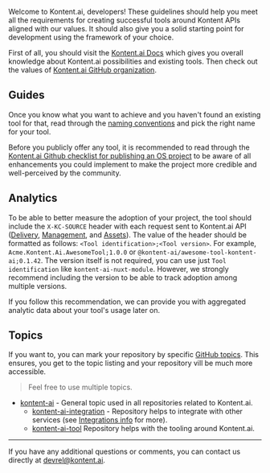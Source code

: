 Welcome to Kontent.ai, developers! These guidelines should help you meet all the requirements for creating successful tools around Kontent APIs aligned with our values. It should also give you a solid starting point for development using the framework of your choice.

First of all, you should visit the [Kontent.ai Docs](https://docs.kontent.ai) which gives you overall knowledge about Kontent.ai possibilities and existing tools. Then check out the values of [Kontent.ai GitHub organization](https://github.com/kontent-ai/.github#readme).

## Guides

Once you know what you want to achieve and you haven't found an existing tool for that, read through the [naming conventions](https://github.com/kontent-ai/.github/wiki/Naming-conventions) and pick the right name for your tool. 

Before you publicly offer any tool, it is recommended to read through the [Kontent.ai Github checklist for publishing an OS project](https://github.com/kontent-ai/.github/wiki/Checklist-for-publishing-a-new-OS-project) to be aware of all enhancements you could implement to make the project more credible and well-perceived by the community.

## Analytics

To be able to better measure the adoption of your project, the tool should include the `X-KC-SOURCE` header with each request sent to Kontent.ai API ([Delivery](https://docs.kontent.ai/reference/delivery-api), [Management](https://docs.kontent.ai/reference/management-api-v2), and [Assets](https://docs.kontent.ai/reference/image-transformation)). The value of the header should be formatted as follows: `<Tool identification>;<Tool version>`. For example, `Acme.Kontent.Ai.AwesomeTool;1.0.0` or `@kontent-ai/awesome-tool-kontent-ai;0.1.42`. The version itself is not required, you can use just `Tool identification` like `kontent-ai-nuxt-module`. However, we strongly recommend including the version to be able to track adoption among multiple versions.

If you follow this recommendation, we can provide you with aggregated analytic data about your tool's usage later on.

## Topics

If you want to, you can mark your repository by specific [GitHub topics](https://docs.github.com/en/repositories/managing-your-repositorys-settings-and-features/customizing-your-repository/classifying-your-repository-with-topics). This ensures, you get to the topic listing and your repository vill be much more accessible. 

> Feel free to use multiple topics.

* [kontent-ai](https://github.com/topics/kontent-ai) - General topic used in all repositories related to Kontent.ai.
    * [kontent-ai-integration](https://github.com/topics/kontent-ai-integration) - Repository helps to integrate with other services (see [Integrations info](./Integrations.md) for more).
    * [kontent-ai-tool](https://github.com/topics/kontent-ai-tool) Repository helps with the tooling around Kontent.ai.

---

If you have any additional questions or comments, you can contact us directly at devrel@kontent.ai.
